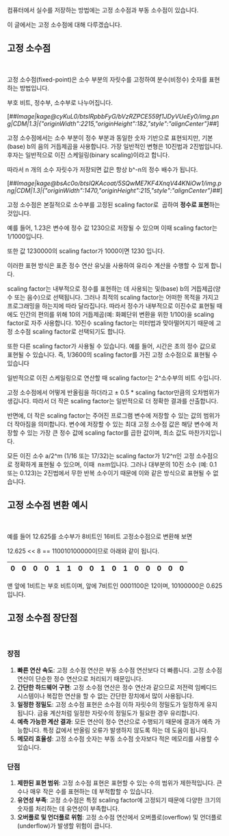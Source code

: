 컴퓨터에서 실수를 저장하는 방법에는 고정 소수점과 부동 소수점이 있습니다.

이 글에서는 고정 소수점에 대해 다루겠습니다.

## **고정 소수점**
<br />

고정 소수점(fixed-point)은 소수 부분의 자릿수를 고정하여 분수(비정수) 숫자를 표현하는 방법입니다.

부호 비트, 정수부, 소수부로 나누어집니다.

[##_Image|kage@cyKuL0/btsIRpbbFyG/bVzRZPCE559f1JDyVUeEy0/img.png|CDM|1.3|{"originWidth":2215,"originHeight":182,"style":"alignCenter"}_##]

고정 소수점에서는 소수 부분이 정수 부분과 동일한 숫자 기반으로 표현되지만, 기본(base) b의 음의 거듭제곱을 사용합니다. 가장 일반적인 변형은 10진법과 2진법입니다. 후자는 일반적으로 이진 스케일링(binary scaling)이라고 합니다.

따라서 n 개의 소수 자릿수가 저장되면 값은 항상 b^-n의 정수 배수가 됩니다.

[##_Image|kage@bsAc0o/btsIQKAcoat/5SQwME7KF4XnqV44KNiOw1/img.png|CDM|1.3|{"originWidth":1470,"originHeight":215,"style":"alignCenter"}_##]

고정 소수점은 본질적으로 소수부를 고정된 scaling factor로  곱하여 **정수로 표현**하는 것입니다.

예를 들어, 1.23은 변수에 정수 값 1230으로 저장될 수 있으며 이때 scaling factor는 1/1000입니다.

또한 값 1230000의 scaling factor가 1000이면 1230 입니다.

이러한 표현 방식은 표준 정수 연산 유닛을 사용하여 유리수 계산을 수행할 수 있게 합니다.

scaling factor는 내부적으로 정수를 표현하는 데 사용되는 및(base) b의 거듭제곱(양수 또는 음수)으로 선택됩니다. 그러나 최적의 scaling factor는 어떠한 목적을 가지고 프로그래밍을 하는지에 따라 달라집니다. 따라서 정수가 내부적으로 이진수로 표현될 때에도 인간의 편의를 위해 10의 거듭제곱(예: 화폐단위 변환을 위한 1/100)을 scaling factor로 자주 사용합니다. 10진수 scaling factor는 미터법과 맞아떨어지기 때문에 고정 소수점 scaling factor로 선택되기도 합니다.

또한 다른 scaling factor가 사용될 수 있습니다. 예를 들어, 시간은 초의 정수 값으로 표현될 수 있습니다. 즉, 1/3600의 scaling factor를 가진 고정 소수점으로 표현될 수 있습니다

일반적으로 이진 스케일링으로 연산할 때 scaling factor는 2^소수부의 비트 수입니다.

고정 소수점에서 어떻게 반올림을 하더라고 ± 0.5 \* scaling factor만큼의 오차범위가 생깁니다. 따라서 더 작은 scaling factor는 일반적으로 더 정확한 결과를 산출합니다.

반면에, 더 작은 scaling factor는 주어진 프로그램 변수에 저장할 수 있는 값의 범위가 더 작아짐을 의미합니다. 변수에 저장할 수 있는 최대 고정 소수점 값은 해당 변수에 저장할 수 있는 가장 큰 정수 값에 scaling factor를 곱한 값이며, 최소 값도 마찬가지입니다.

모든 이진 소수 a/2^m (1/16 또는 17/32)는 scaling factor가 1/2^n인 고정 소수점으로 정확하게 표현될 수 있으며, 이때  n≥m입니다. 그러나 대부분의 10진 소수 (예: 0.1 또는 0.123)는 2진법에서 무한 반복 소수이기 때문에 이와 같은 방식으로 표현될 수 없습니다.

## **고정 소수점 변환 예시**
<br />


예를 들어 12.625를 소수부가 8비트인 16비트 고정소수점으로 변환해 보면

12.625 << 8 == 110010100000이므로 아래와 같이 됩니다.

| 0 | 0 | 0 | 0 | 1 | 1 | 0 | 0 | 1 | 0 | 1 | 0 | 0 | 0 | 0 | 0 |
| --- | --- | --- | --- | --- | --- | --- | --- | --- | --- | --- | --- | --- | --- | --- | --- |

맨 앞에 1비트는 부호 비트이며, 앞에 7비트인 0001100은 12이며, 10100000은 0.625입니다.

## **고정 소수점 장단점**
<br />


### 장점

1.  **빠른 연산 속도**: 고정 소수점 연산은 부동 소수점 연산보다 더 빠릅니다. 고정 소수점 연산이 단순한 정수 연산으로 처리되기 때문입니다.
2.  **간단한 하드웨어 구현**: 고정 소수점 연산은 정수 연산과 같으므로 저전력 임베디드 시스템이나 복잡한 연산을 할 수 없는 간단한 장치에서 많이 사용됩니다.
3.  **일정한 정밀도**: 고정 소수점 표현은 소수점 이하 자릿수의 정밀도가 일정하게 유지됩니다. 금융 계산처럼 일정한 자릿수의 정밀도가 필요한 경우 유리합니다.
4.  **예측 가능한 계산 결과**: 모든 연산이 정수 연산으로 수행되기 때문에 결과가 예측 가능합니다. 특정 값에서 반올림 오류가 발생하지 않도록 하는 데 도움이 됩니다.
5.  **메모리 효율성**: 고정 소수점 숫자는 부동 소수점 숫자보다 적은 메모리를 사용할 수 있습니다.

### 단점

1.  **제한된 표현 범위**: 고정 소수점 표현은 표현할 수 있는 수의 범위가 제한적입니다. 큰 수나 매우 작은 수를 표현하는 데 부적합할 수 있습니다.
2.  **유연성 부족**: 고정 소수점은 특정 scaling factor에 고정되기 때문에 다양한 크기의 숫자를 처리하는 데 유연성이 부족합니다. 
3.  **오버플로 및 언더플로 위험**: 고정 소수점 연산에서 오버플로(overflow) 및 언더플로(underflow)가 발생할 위험이 큽니다.
